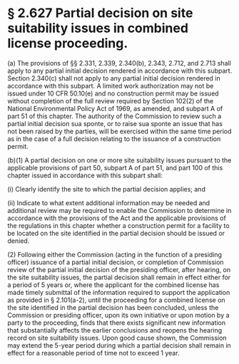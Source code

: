 # § 2.627   Partial decision on site suitability issues in combined license proceeding.

(a) The provisions of §§ 2.331, 2.339, 2.340(b), 2.343, 2.712, and 2.713 shall apply to any partial initial decision rendered in accordance with this subpart. Section 2.340(c) shall not apply to any partial initial decision rendered in accordance with this subpart. A limited work authorization may not be issued under 10 CFR 50.10(e) and no construction permit may be issued without completion of the full review required by Section 102(2) of the National Environmental Policy Act of 1969, as amended, and subpart A of part 51 of this chapter. The authority of the Commission to review such a partial initial decision sua sponte, or to raise sua sponte an issue that has not been raised by the parties, will be exercised within the same time period as in the case of a full decision relating to the issuance of a construction permit.


(b)(1) A partial decision on one or more site suitability issues pursuant to the applicable provisions of part 50, subpart A of part 51, and part 100 of this chapter issued in accordance with this subpart shall:


(i) Clearly identify the site to which the partial decision applies; and


(ii) Indicate to what extent additional information may be needed and additional review may be required to enable the Commission to determine in accordance with the provisions of the Act and the applicable provisions of the regulations in this chapter whether a construction permit for a facility to be located on the site identified in the partial decision should be issued or denied.


(2) Following either the Commission (acting in the function of a presiding officer) issuance of a partial initial decision, or completion of Commission review of the partial initial decision of the presiding officer, after hearing, on the site suitability issues, the partial decision shall remain in effect either for a period of 5 years or, where the applicant for the combined license has made timely submittal of the information required to support the application as provided in § 2.101(a-2), until the proceeding for a combined license on the site identified in the partial decision has been concluded, unless the Commission or presiding officer, upon its own initiative or upon motion by a party to the proceeding, finds that there exists significant new information that substantially affects the earlier conclusions and reopens the hearing record on site suitability issues. Upon good cause shown, the Commission may extend the 5-year period during which a partial decision shall remain in effect for a reasonable period of time not to exceed 1 year.




